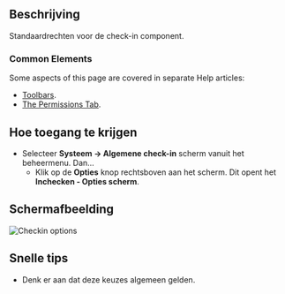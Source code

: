 <!-- Filename: Help4.x:Components_Check-in_Configuration / Display title: Componenten -  Check-in - Instellingen -->

## Beschrijving

Standaardrechten voor de check-in component.

### Common Elements

Some aspects of this page are covered in separate Help articles:

* [Toolbars](jdocmanual?article=help/common-elements/toolbars).
* [The Permissions Tab](jdocmanual?article=help/common-elements/edit-permissions).

## Hoe toegang te krijgen

- Selecteer **Systeem → Algemene check-in** scherm vanuit het beheermenu. Dan...
  - Klik op de **Opties** knop rechtsboven aan het scherm. Dit opent het
    **Inchecken - Opties scherm**.

## Schermafbeelding

![Checkin options](../../../nl/images/maintenance/check-in-options.png)

## Snelle tips

- Denk er aan dat deze keuzes algemeen gelden.
